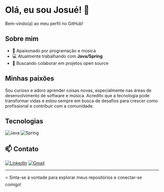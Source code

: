# Olá, eu sou Josué! 👋

Bem-vindo(a) ao meu perfil no GitHub!

## Sobre mim

- 🎵 Apaixonado por programação e música
- 💻 Atualmente trabalhando com **Java/Spring**
- 🤝 Buscando colaborar em projetos open source

## Minhas paixões

Sou curioso e adoro aprender coisas novas, especialmente nas áreas de desenvolvimento de software e música. Acredito que a tecnologia pode transformar vidas e estou sempre em busca de desafios para crescer como profissional e contribuir com a comunidade.

## Tecnologias

![Java](https://img.shields.io/badge/-Java-black?style=flat-square&logo=java)
![Spring](https://img.shields.io/badge/-Spring-black?style=flat-square&logo=spring)

## 📫 Contato

[![LinkedIn](https://img.shields.io/badge/-LinkedIn-blue?style=flat-square&logo=linkedin)](https://www.linkedin.com/in/josu%C3%A9-cordeiro-pinto-neto-097128122/)
[![Gmail](https://img.shields.io/badge/-Email-c14438?style=flat-square&logo=Gmail&logoColor=white)](mailto:josuecpn93@gmail.com)

---

⭐️ Sinta-se à vontade para explorar meus repositórios e conectar-se comigo!

